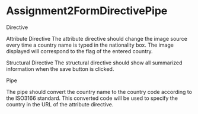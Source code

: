 # Assignment2FormDirectivePipe

Directive

Attribute Directive
The attribute directive should change the image source every time a country name is typed in the nationality box. The image displayed will correspond to the flag of the entered country.

Structural Directive
The structural directive should show all summarized information when the save button is clicked.

Pipe

The pipe should convert the country name to the country code according to the ISO3166 standard. This converted code will be used to specify the country in the URL of the attribute directive.